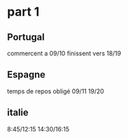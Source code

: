 # part 1
## Portugal
commercent a 09/10
finissent vers 18/19
## Espagne
temps de repos obligé
09/11
19/20

## italie
8:45/12:15
14:30/16:15
